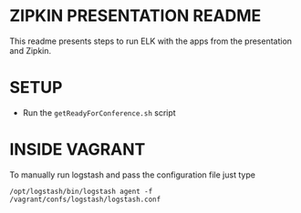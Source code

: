 # ZIPKIN PRESENTATION README

This readme presents steps to run ELK with the apps from the presentation and Zipkin.

# SETUP

- Run the `getReadyForConference.sh` script

# INSIDE VAGRANT

To manually run logstash and pass the configuration file just type

```
/opt/logstash/bin/logstash agent -f /vagrant/confs/logstash/logstash.conf
```
